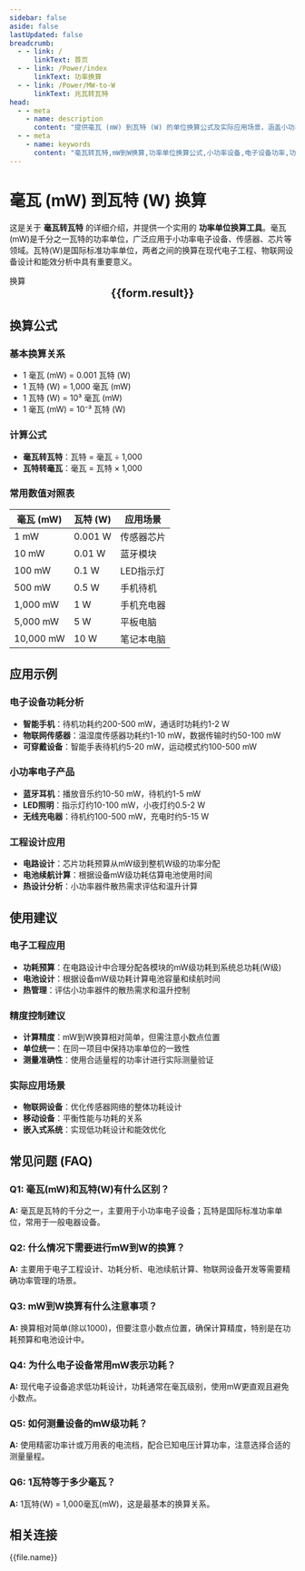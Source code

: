 ```yaml
---
sidebar: false
aside: false
lastUpdated: false
breadcrumb:
  - - link: /
      linkText: 首页
  - - link: /Power/index
      linkText: 功率换算
  - - link: /Power/MW-to-W
      linkText: 兆瓦转瓦特
head:
  - - meta
    - name: description
      content: "提供毫瓦 (mW) 到瓦特 (W) 的单位换算公式及实际应用场景，涵盖小功率电子设备到标准功率设备的换算。"
  - - meta
    - name: keywords
      content: "毫瓦转瓦特,mW到W换算,功率单位换算公式,小功率设备,电子设备功率,功率单位换算工具"
---
```

# 毫瓦 (mW) 到瓦特 (W) 换算

这是关于 **毫瓦转瓦特** 的详细介绍，并提供一个实用的 **功率单位换算工具**。毫瓦(mW)是千分之一瓦特的功率单位，广泛应用于小功率电子设备、传感器、芯片等领域。瓦特(W)是国际标准功率单位，两者之间的换算在现代电子工程、物联网设备设计和能效分析中具有重要意义。

<script setup>
import { onMounted,reactive,inject ,ref  } from 'vue'
import { NButton,NForm ,NFormItem,NInput,NInputNumber,NSelect,NCard,useMessage ,NGrid ,NGi } from 'naive-ui'
import { defineClientComponent } from 'vitepress'
import { Power } from '../files';
const convert = inject('convert')
const seoKey = [
  '毫瓦转瓦特', 'mW到W换算', '小功率设备', '电子设备功率', '传感器功率',
  '芯片功耗', '物联网设备', '低功耗设计', '功率单位换算', '电子工程'
];
const options =  [
  { "label": "毫瓦 (mW)","value": "mW" },
  { "label": "瓦特 (W)","value": "W" }
];
const formRef = ref(null);
const rules = {
  number:{
    required: true,
    type: 'number',
    trigger: "blur",
    message: '请输入数字'
  },
  to:{
    required: true,
    trigger: "select",
    message: '请选择转换单位'
  },
  from:{
    required: true,
    trigger: "select",
    message: '请选择原始单位'
  }
}
const form = reactive({
  number:null,
  to:'',
  from:'',
  result:'',
  title:'毫瓦转瓦特',
})
const convertHandler = (e) => {
   e.preventDefault();
  formRef.value?.validate((errors)=>{
    if (!errors) {
      form.result = `${form.number}${form.from} = ${convert(form.number).from(form.from).to(form.to)}${form.to}`
    }
  })
}
</script>

<n-card title="毫瓦(mW)到瓦特(W)换算器" embedded :bordered="false" hoverable>
  <n-form size="large" :model="form" ref='formRef' :rules="rules">
    <n-form-item label="数值"  path="number">
      <n-input-number size="large" style="width:100%" :min="0" v-model:value="form.number"   placeholder="请输入要换算的数值" />
    </n-form-item>
    <n-form-item label="从" path="from">
      <n-select  size="large" :options="options" v-model:value="form.from" placeholder="请选择原始单位" />
    </n-form-item>
    <n-form-item label="到" path="to">
      <n-select  size="large" :options="options" v-model:value="form.to" placeholder="请选择换算单位" />
    </n-form-item>
    <n-form-item>
      <n-button type="info" style="width:100%" @click="convertHandler">换算</n-button>
    </n-form-item>
  </n-form>
  <n-card  embedded :bordered="false" hoverable>
    <div  style="text-align:center;font-size:20px;">
      <strong>{{form.result}}</strong>
    </div>
  </n-card>
  <template #footer>
    <div style="font-size:12px;color:#666;text-align:center;">
      <span v-for="(key, index) in seoKey" :key="index">
        {{ key }}<span v-if="index < seoKey.length - 1"> | </span>
      </span>
    </div>
  </template>
</n-card>

## 换算公式

### 基本换算关系
- 1 毫瓦 (mW) = 0.001 瓦特 (W)
- 1 瓦特 (W) = 1,000 毫瓦 (mW)
- 1 瓦特 (W) = 10³ 毫瓦 (mW)
- 1 毫瓦 (mW) = 10⁻³ 瓦特 (W)

### 计算公式
- **毫瓦转瓦特**：瓦特 = 毫瓦 ÷ 1,000
- **瓦特转毫瓦**：毫瓦 = 瓦特 × 1,000

### 常用数值对照表
| 毫瓦 (mW) | 瓦特 (W) | 应用场景 |
|-----------|----------|----------|
| 1 mW | 0.001 W | 传感器芯片 |
| 10 mW | 0.01 W | 蓝牙模块 |
| 100 mW | 0.1 W | LED指示灯 |
| 500 mW | 0.5 W | 手机待机 |
| 1,000 mW | 1 W | 手机充电器 |
| 5,000 mW | 5 W | 平板电脑 |
| 10,000 mW | 10 W | 笔记本电脑 |

## 应用示例

### 电子设备功耗分析
- **智能手机**：待机功耗约200-500 mW，通话时功耗约1-2 W
- **物联网传感器**：温湿度传感器功耗约1-10 mW，数据传输时约50-100 mW
- **可穿戴设备**：智能手表待机约5-20 mW，运动模式约100-500 mW

### 小功率电子产品
- **蓝牙耳机**：播放音乐约10-50 mW，待机约1-5 mW
- **LED照明**：指示灯约10-100 mW，小夜灯约0.5-2 W
- **无线充电器**：待机约100-500 mW，充电时约5-15 W

### 工程设计应用
- **电路设计**：芯片功耗预算从mW级到整机W级的功率分配
- **电池续航计算**：根据设备mW级功耗估算电池使用时间
- **热设计分析**：小功率器件散热需求评估和温升计算

## 使用建议

### 电子工程应用
- **功耗预算**：在电路设计中合理分配各模块的mW级功耗到系统总功耗(W级)
- **电池设计**：根据设备mW级功耗计算电池容量和续航时间
- **热管理**：评估小功率器件的散热需求和温升控制

### 精度控制建议
- **计算精度**：mW到W换算相对简单，但需注意小数点位置
- **单位统一**：在同一项目中保持功率单位的一致性
- **测量准确性**：使用合适量程的功率计进行实际测量验证

### 实际应用场景
- **物联网设备**：优化传感器网络的整体功耗设计
- **移动设备**：平衡性能与功耗的关系
- **嵌入式系统**：实现低功耗设计和能效优化

## 常见问题 (FAQ)

### Q1: 毫瓦(mW)和瓦特(W)有什么区别？
**A:** 毫瓦是瓦特的千分之一，主要用于小功率电子设备；瓦特是国际标准功率单位，常用于一般电器设备。

### Q2: 什么情况下需要进行mW到W的换算？
**A:** 主要用于电子工程设计、功耗分析、电池续航计算、物联网设备开发等需要精确功率管理的场景。

### Q3: mW到W换算有什么注意事项？
**A:** 换算相对简单(除以1000)，但要注意小数点位置，确保计算精度，特别是在功耗预算和电池设计中。

### Q4: 为什么电子设备常用mW表示功耗？
**A:** 现代电子设备追求低功耗设计，功耗通常在毫瓦级别，使用mW更直观且避免小数点。

### Q5: 如何测量设备的mW级功耗？
**A:** 使用精密功率计或万用表的电流档，配合已知电压计算功率，注意选择合适的测量量程。

### Q6: 1瓦特等于多少毫瓦？
**A:** 1瓦特(W) = 1,000毫瓦(mW)，这是最基本的换算关系。

## 相关连接
<n-grid x-gap="12" :cols="2">
  <n-gi v-for="(file,index) in Power" :key="index">
    <n-button
      text
      tag="a"
      :href="file.path"
      type="info"
    >
      {{file.name}}
    </n-button>
  </n-gi>
</n-grid>